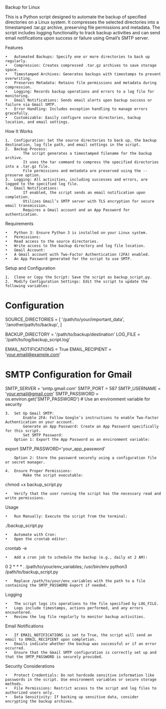 Backup for Linux

This is a Python script designed to automate the backup of specified directories on a Linux system. It compresses the selected directories into a timestamped .tar.gz archive, preserving file permissions and metadata. The script includes logging functionality to track backup activities and can send email notifications upon success or failure using Gmail’s SMTP server.

Features

	•	Automated Backups: Specify one or more directories to back up regularly.
	•	Compression: Creates compressed .tar.gz archives to save storage space.
	•	Timestamped Archives: Generates backups with timestamps to prevent overwriting.
	•	Preserves Metadata: Retains file permissions and metadata during compression.
	•	Logging: Records backup operations and errors to a log file for monitoring.
	•	Email Notifications: Sends email alerts upon backup success or failure via Gmail SMTP.
	•	Error Handling: Includes exception handling to manage errors gracefully.
	•	Customizable: Easily configure source directories, backup location, and email settings.

How It Works

	1.	Configuration: Set the source directories to back up, the backup destination, log file path, and email settings in the script.
	2.	Backup Process:
			The script generates a timestamped filename for the backup archive.
			It uses the tar command to compress the specified directories into a .tar.gz file.
			File permissions and metadata are preserved using the --preserve option.
	3.	Logging: All activities, including successes and errors, are logged to the specified log file.
	4.	Email Notifications:
			If enabled, the script sends an email notification upon completion.
			Utilizes Gmail’s SMTP server with TLS encryption for secure email transmission.
			Requires a Gmail account and an App Password for authentication.

Requirements

	•	Python 3: Ensure Python 3 is installed on your Linux system.
	•	Permissions:
	•	Read access to the source directories.
	•	Write access to the backup directory and log file location.
	•	Gmail Account:
	•	A Gmail account with Two-Factor Authentication (2FA) enabled.
	•	An App Password generated for the script to use SMTP.

Setup and Configuration

	1.	Clone or Copy the Script: Save the script as backup_script.py.
	2.	Modify Configuration Settings: Edit the script to update the following variables:

# Configuration
SOURCE_DIRECTORIES = [
    '/path/to/your/important_data',
    '/another/path/to/backup',
]

BACKUP_DIRECTORY = '/path/to/backup/destination'
LOG_FILE = '/path/to/log/backup_script.log'

EMAIL_NOTIFICATIONS = True
EMAIL_RECIPIENT = 'your.email@example.com'

# SMTP Configuration for Gmail
SMTP_SERVER = 'smtp.gmail.com'
SMTP_PORT = 587
SMTP_USERNAME = 'your.email@gmail.com'
SMTP_PASSWORD = os.environ.get('SMTP_PASSWORD')  # Use an environment variable for security


	3.	Set Up Gmail SMTP:
			Enable 2FA: Follow Google’s instructions to enable Two-Factor Authentication on your account.
			Generate an App Password: Create an App Password specifically for this script.
			Set SMTP Password:
		Option 1: Export the App Password as an environment variable:

export SMTP_PASSWORD='your_app_password'


		Option 2: Store the password securely using a configuration file or secret manager.

	4.	Ensure Proper Permissions:
			Make the script executable:

chmod +x backup_script.py


	•	Verify that the user running the script has the necessary read and write permissions.

Usage

	•	Run Manually: Execute the script from the terminal:

./backup_script.py


	•	Automate with Cron:
	•	Open the crontab editor:

crontab -e


	•	Add a cron job to schedule the backup (e.g., daily at 2 AM):

0 2 * * * . /path/to/your/env_variables; /usr/bin/env python3 /path/to/backup_script.py

	•	Replace /path/to/your/env_variables with the path to a file containing the SMTP_PASSWORD export if needed.

Logging

	•	The script logs its operations to the file specified by LOG_FILE.
	•	Logs include timestamps, actions performed, and any errors encountered.
	•	Review the log file regularly to monitor backup activities.

Email Notifications

	•	If EMAIL_NOTIFICATIONS is set to True, the script will send an email to EMAIL_RECIPIENT upon completion.
	•	Emails indicate whether the backup was successful or if an error occurred.
	•	Ensure that the Gmail SMTP configuration is correctly set up and that the SMTP_PASSWORD is securely provided.

Security Considerations

	•	Protect Credentials: Do not hardcode sensitive information like passwords in the script. Use environment variables or secure storage methods.
	•	File Permissions: Restrict access to the script and log files to authorized users only.
	•	Data Sensitivity: If backing up sensitive data, consider encrypting the backup archives.
